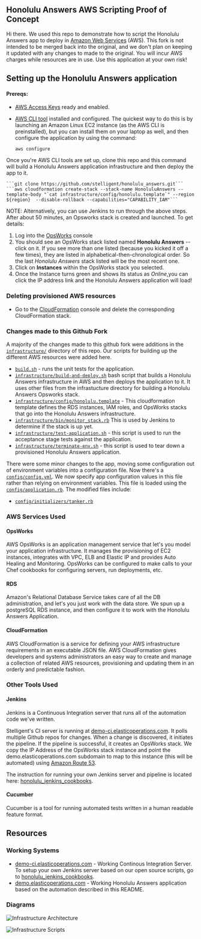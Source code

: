 ## Honolulu Answers AWS Scripting Proof of Concept

Hi there. We used this repo to demonstrate how to script the Honolulu Answers app to deploy in [Amazon Web Services](https://aws.amazon.com/) (AWS). This fork is not intended to be merged back into the original, and we don't plan on keeping it updated with any changes to made to the original. You will incur AWS charges while resources are in use. Use this application at your own risk!

## Setting up the Honolulu Answers application
#### Prereqs:
* [AWS Access Keys](http://docs.aws.amazon.com/AWSSimpleQueueService/latest/SQSGettingStartedGuide/AWSCredentials.html) ready and enabled.
* [AWS CLI tool](https://aws.amazon.com/cli/) installed and configured. The quickest way to do this is by launching an Amazon Linux EC2 instance (as the AWS CLI is preinstalled), but you can install them on your laptop as well, and then configure the application by using the command:


    ```aws configure```

Once you're AWS CLI tools are set up, clone this repo and this command will build a Honolulu Answers application infrastructure and then deploy the app to it.

    ```git clone https://github.com/stelligent/honolulu_answers.git```
    ```aws cloudformation create-stack --stack-name HonoluluAnswers --template-body "`cat infrastructure/config/honolulu.template`" --region ${region}  --disable-rollback --capabilities="CAPABILITY_IAM"```

NOTE: Alternatively, you can use Jenkins to run through the above steps. After about 50 minutes, an Opsworks stack is created and launched. To get details:

1. Log into the [OpsWorks](http://console.aws.amazon.com/opsworks) console
3. You should see an OpsWorks stack listed named **Honolulu Answers** -- click on it. If you see more than one listed (because you kicked it off a few times), they are listed in alphabetical-then-chronological order. So the last *Honolulu Answers* stack listed will be the most recent one.
4. Click on **Instances** within the OpsWorks stack you selected.
5. Once the Instance turns green and shows its status as *Online*,you can click the IP address link and the Honolulu Answers application will load!

### Deleting provisioned AWS resources
* Go to the [CloudFormation](http://console.aws.amazon.com/cloudformation) console and delete the corresponding CloudFormation stack. 

### Changes made to this Github Fork

A majority of the changes made to this github fork were additions in the [`infrastructure/`](https://github.com/stelligent/honolulu_answers/tree/master/infrastructure) directory of this repo. Our scripts for building up the different AWS resources were added here. 
- [`build.sh`](https://github.com/stelligent/honolulu_answers/tree/master/build.sh) - runs the unit tests for the application.
- [`infrastructure/build-and-deploy.sh`](https://github.com/stelligent/honolulu_answers/tree/master/infrastructure/build-and-deploy.sh) bash script that builds a Honolulu Answers infrastructure in AWS and then deploys the application to it. It uses other files from the infrastucture directory for building a Honolulu Answers Opsworks stack. 
- [`infrastructure/config/honolulu.template`](https://github.com/stelligent/honolulu_answers/tree/master/infrastructure/config/honolulu.template)  - This cloudformation template defines the RDS instances, IAM roles, and OpsWorks stacks that go into the Honolulu Answers infrastructure.
- [`infrastructure/bin/monitor_stack.rb`](https://github.com/stelligent/honolulu_answers/tree/master/infrastructure/bin/monitor_stack.rb) This is used by Jenkins to determine if the stack is up yet.
- [`infrastructure/test-application.sh`](https://github.com/stelligent/honolulu_answers/tree/master/infrastructure/test-application.sh) - this script is used to run the acceptance stage tests against the application.
- [`infrastructure/terminate-env.sh`](https://github.com/stelligent/honolulu_answers/tree/master/infrastructure/terminate-env.sh) - this script is used to tear down a provisioned Honolulu Answers application.

There were some minor changes to the app, moving some configuration out of environment variables into a configuration file. Now there's a [`config/config.yml`](https://github.com/stelligent/honolulu_answers/tree/master/config/config.yml). We now specify app configuration values in this file rather than relying on environment variables. This file is loaded using the [`config/application.rb`](https://github.com/stelligent/honolulu_answers/tree/master/config/application.rb). The modified files include:
- [`config/initializers/tanker.rb`](https://github.com/stelligent/honolulu_answers/tree/master/config/initializers/tanker.rb)

### AWS Services Used
#### OpsWorks

AWS OpsWorks is an application management service that let's you model your application infrastructure. It manages the provisioning of EC2 instances, integrates with VPC, ELB and Elastic IP and provides Auto Healing and Monitoring. OpsWorks can be configured to make calls to your Chef cookbooks for configuring servers, run deployments, etc.

#### RDS
Amazon's Relational Database Service takes care of all the DB administration, and let's you just work with the data store. We spun up a postgreSQL RDS instance, and then configure it to work with the Honolulu Answers Application.

#### CloudFormation
AWS CloudFormation is a service for defining your AWS infrastructure requirements in an executable JSON file. AWS CloudFormation gives developers and systems administrators an easy way to create and manage a collection of related AWS resources, provisioning and updating them in an orderly and predictable fashion.

### Other Tools Used
#### Jenkins

Jenkins is a Continuous Integration server that runs all of the automation code we've written. 

Stelligent's CI server is running at [demo-ci.elasticoperations.com](http://demo-ci.elasticoperations.com/). It polls multiple Github repos for changes. When a change is discovered, it initiates the pipeline. If the pipeline is successful, it creates an OpsWorks stack. We copy the IP Address of the OpsWorks stack instance and point the demo.elasticoperations.com subdomain to map to this instance (this will be automated) using [Amazon Route 53](https://aws.amazon.com/route53/).

The instruction for running your own Jenkins server and pipeline is located here: [honolulu_jenkins_cookbooks](https://github.com/stelligent/honolulu_jenkins_cookbooks).

#### Cucumber

Cucumber is a tool for running automated tests written in a human readable feature format. 

## Resources 
### Working Systems

* [demo-ci.elasticoperations.com](http://demo-ci.elasticoperations.com/) - Working Continous Integration Server. To setup your own Jenkins server based on our open source scripts, go to [honolulu_jenkins_cookbooks](https://github.com/stelligent/honolulu_jenkins_cookbooks).
* [demo.elasticoperations.com](http://demo.elasticoperations.com/) - Working Honolulu Answers application based on the automation described in this README. 

### Diagrams
![Infrastructure Architecture](https://s3.amazonaws.com/stelligent_casestudies/infrastructure_architecture_honolulu_poc.png "Infrastructure Architecture")

![Infrastructure Scripts](https://s3.amazonaws.com/stelligent_casestudies/infrastructure_scripts_honolulu_poc.png "Infrastructure Scripts")


